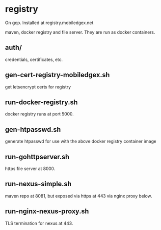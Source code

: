 # registry

On gcp. Installed at registry.mobiledgex.net

maven, docker registry and file server.
They are run as docker containers.

## auth/

credentials, certificates, etc.

## gen-cert-registry-mobiledgex.sh

get letsencrypt certs for registry

## run-docker-registry.sh

docker registry runs at port 5000.

## gen-htpasswd.sh

generate htpasswd for use with the above docker registry container image

## run-gohttpserver.sh

https file server at 8000.

## run-nexus-simple.sh

maven repo at 8081, but exposed via https at 443 via nginx proxy below.

## run-nginx-nexus-proxy.sh

TLS termination for nexus at 443.

